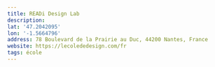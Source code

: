 ```yaml
---
title: READi Design Lab
description:
lat: '47.2042095'
lon: '-1.5664796'
address: 78 Boulevard de la Prairie au Duc, 44200 Nantes, France
website: https://lecolededesign.com/fr
tags: école
---
```

